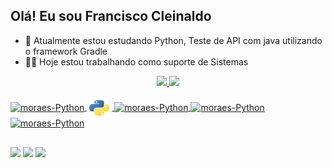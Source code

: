 ## Olá! Eu sou Francisco Cleinaldo

- 🌱 Atualmente estou estudando Python, Teste de API com java utilizando o framework Gradle
- 👨‍💻 Hoje estou trabalhando como suporte de Sistemas


<div align="center">
  <a href="https://github.com/moraesclei">
  <img height="180em" src="https://github-readme-stats.vercel.app/api?username=moraesclei&show_icons=true&theme=dark&include_all_commits=true&count_private=true"/>
  <img height="180em" src="https://github-readme-stats.vercel.app/api/top-langs/?username=moraesclei&layout=compact&langs_count=7&theme=dark"/>
</div>

<div style="display: inline_block"><br>
  <img align="center" alt="moraes-Python" height="30" width="40" src="https://cdn.jsdelivr.net/gh/devicons/devicon/icons/pycharm/pycharm-original.svg" />
  <img align="center" alt="moraes-Python" height="30" width="40" src="https://raw.githubusercontent.com/devicons/devicon/master/icons/python/python-original.svg">
  <img align="center" alt="moraes-Python" height="30" width="40" src="https://cdn.jsdelivr.net/gh/devicons/devicon/icons/intellij/intellij-original.svg" />
  <img align="center" alt="moraes-Python" height="30" width="40" src="https://cdn.jsdelivr.net/gh/devicons/devicon/icons/gradle/gradle-plain.svg" />
  <img align="center" alt="moraes-Python" height="30" width="40" src="https://cdn.jsdelivr.net/gh/devicons/devicon/icons/java/java-original.svg" />
  
  </div>
  
  ##
  
  <div>
    <a href="https://instagram.com/cleinaldomoraes" target="_blank"><img src="https://img.shields.io/badge/-Instagram-%23E4405F?style=for-the-badge&logo=instagram&logoColor=white" target="_blank"></a>
    <a href = "mailto:moraesclei@gmail.com"><img src="https://img.shields.io/badge/-Gmail-%23333?style=for-the-badge&logo=gmail&logoColor=white" target="_blank"></a>
    <a href="https://www.linkedin.com/in/cleinaldo-moraes" target="_blank"><img src="https://img.shields.io/badge/-LinkedIn-%230077B5?style=for-the-badge&logo=linkedin&logoColor=white" target="_blank"></a>
  </div>
